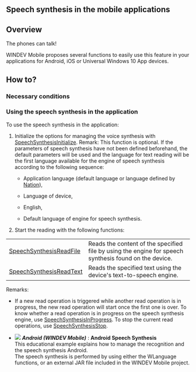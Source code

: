 
## Speech synthesis in the mobile applications
			

<a name="NOTE1"></a>
<a name="NOTE1_1"></a>


## Overview
<a name="overview_ELTTEXTE000146"></a>
The phones can talk!

WINDEV Mobile proposes several functions to easily use this feature in your applications for Android, iOS or Universal Windows 10 App devices. 



<a name="NOTE2"></a>
<a name="NOTE2_1"></a>


## How to?
<a name="how_ELTTEXTE000170"></a>


### Necessary conditions
<a name="necessary_conditions_ELTPARAGRAPHE000029"></a>


<a name="NOTE2_2"></a>


### Using the speech synthesis in the application
<a name="using_the_speech_synthesis_the_application_ELTPARAGRAPHE000054"></a>

To use the speech synthesis in the application:

1. Initialize the options for managing the voice synthesis with [SpeechSynthesisInitialize](../WDLang3/1000020171.md). 
	Remark: This function is optional. If the parameters of speech synthesis have not been defined beforehand, the default parameters will be used and the language for text reading will be the first language available for the engine of speech synthesis according to the following sequence:

	- Application language (default language or language defined by [Nation](../WDLang1/3054014.md)), 

	- Language of device,

	- English,

	- Default language of engine for speech synthesis.




3. Start the reading with the following functions: 
	


|   |   |
| --- | --- |
| [SpeechSynthesisReadFile](../WDLang3/1000020172.md) | Reads the content of the specified file by using the engine for speech synthesis found on the device. |
| [SpeechSynthesisReadText](../WDLang3/1000019805.md) | Reads the specified text using the device's text-to-speech engine. |




Remarks: 

- If a new read operation is triggered while another read operation is in progress, the new read operation will start once the first one is over. 
	To know whether a read operation is in progress on the speech synthesis engine, use [SpeechSynthesisInProgress](../WDLang3/1000020173.md). 
	To stop the current read operations, use [SpeechSynthesisStop](../WDLang3/1000020174.md).





- ![](https://doc.pcsoft.fr/en-US/images/image.awp?langid=3&name=AndroidSpeechSynthesis.gif) ***Android (WINDEV Mobile)*** : **Android Speech Synthesis** <br>This educational example explains how to manage the recognition and the speech synthesis Android.<br>The speech synthesis is performed by using either the WLanguage functions, or an external JAR file included in the WINDEV Mobile project.



